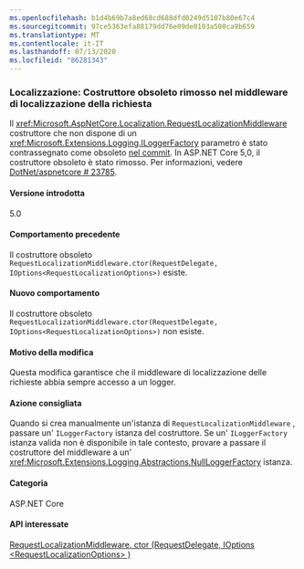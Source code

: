 ```yaml
---
ms.openlocfilehash: b1d4b69b7a8ed68cd688dfd0249d5107b80e67c4
ms.sourcegitcommit: 97ce5363efa88179dd76e09de0103a500ca9b659
ms.translationtype: MT
ms.contentlocale: it-IT
ms.lasthandoff: 07/13/2020
ms.locfileid: "86281343"
---
```

### <a name="localization-obsolete-constructor-removed-in-request-localization-middleware"></a>Localizzazione: Costruttore obsoleto rimosso nel middleware di localizzazione della richiesta

Il <xref:Microsoft.AspNetCore.Localization.RequestLocalizationMiddleware> costruttore che non dispone di un <xref:Microsoft.Extensions.Logging.ILoggerFactory> parametro è stato contrassegnato come obsoleto [nel commit](https://github.com/dotnet/aspnetcore/commit/ba8c6ccf6fd3eeb7fc42a159d362b15eae4fb3a0). In ASP.NET Core 5,0, il costruttore obsoleto è stato rimosso. Per informazioni, vedere [DotNet/aspnetcore # 23785](https://github.com/dotnet/aspnetcore/issues/23785).

#### <a name="version-introduced"></a>Versione introdotta

5.0

#### <a name="old-behavior"></a>Comportamento precedente

Il costruttore obsoleto `RequestLocalizationMiddleware.ctor(RequestDelegate, IOptions<RequestLocalizationOptions>)` esiste.

#### <a name="new-behavior"></a>Nuovo comportamento

Il costruttore obsoleto `RequestLocalizationMiddleware.ctor(RequestDelegate, IOptions<RequestLocalizationOptions>)` non esiste.

#### <a name="reason-for-change"></a>Motivo della modifica

Questa modifica garantisce che il middleware di localizzazione delle richieste abbia sempre accesso a un logger.

#### <a name="recommended-action"></a>Azione consigliata

Quando si crea manualmente un'istanza di `RequestLocalizationMiddleware` , passare un' `ILoggerFactory` istanza del costruttore. Se un' `ILoggerFactory` istanza valida non è disponibile in tale contesto, provare a passare il costruttore del middleware a un' <xref:Microsoft.Extensions.Logging.Abstractions.NullLoggerFactory> istanza.

#### <a name="category"></a>Categoria

ASP.NET Core

#### <a name="affected-apis"></a>API interessate

[RequestLocalizationMiddleware. ctor (RequestDelegate, IOptions \<RequestLocalizationOptions> )](/dotnet/api/microsoft.aspnetcore.localization.requestlocalizationmiddleware.-ctor?view=aspnetcore-3.1#Microsoft_AspNetCore_Localization_RequestLocalizationMiddleware__ctor_Microsoft_AspNetCore_Http_RequestDelegate_Microsoft_Extensions_Options_IOptions_Microsoft_AspNetCore_Builder_RequestLocalizationOptions__)

<!--

#### Affected APIs

`M:Microsoft.AspNetCore.Localization.RequestLocalizationMiddleware.#ctor(Microsoft.AspNetCore.Http.RequestDelegate,Microsoft.Extensions.Options.IOptions{Microsoft.AspNetCore.Builder.RequestLocalizationOptions})`

-->
